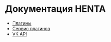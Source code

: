 # Документация HENTA
* [Плагины](plugins.md)
* [Сервис плагинов](pluginService.md)
* [VK API](vk.md)